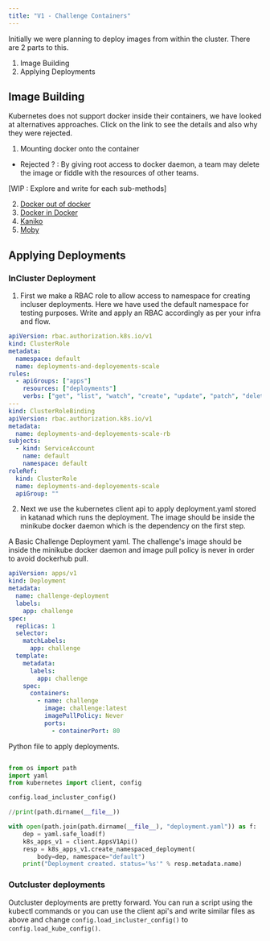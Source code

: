 ```yaml
---
title: "V1 - Challenge Containers"
---
```


Initially we were planning to deploy images from within the cluster. There are 2 parts to this.

1. Image Building
2. Applying Deployments

## Image Building

Kubernetes does not support docker inside their containers, we have looked at alternatives approaches. Click on the link to see the details and also why they were rejected.

1. Mounting docker onto the container

- Rejected ? : By giving root access to docker daemon, a team may delete the image or fiddle with the resources of other teams.

[WIP : Explore and write for each sub-methods]

2. [Docker out of docker]()
3. [Docker in Docker]()
4. [Kaniko]()
5. [Moby]()

## Applying Deployments

### InCluster Deployment

1. First we make a RBAC role to allow access to namespace for creating incluser deployments. Here we have used the default namespace for testing purposes. Write and apply an RBAC accordingly as per your infra and flow.

```yaml
apiVersion: rbac.authorization.k8s.io/v1
kind: ClusterRole
metadata:
  namespace: default
  name: deployments-and-deployements-scale
rules:
  - apiGroups: ["apps"]
    resources: ["deployments"]
    verbs: ["get", "list", "watch", "create", "update", "patch", "delete"]
---
kind: ClusterRoleBinding
apiVersion: rbac.authorization.k8s.io/v1
metadata:
  name: deployments-and-deployements-scale-rb
subjects:
  - kind: ServiceAccount
    name: default
    namespace: default
roleRef:
  kind: ClusterRole
  name: deployments-and-deployements-scale
  apiGroup: ""
```

2. Next we use the kubernetes client api to apply deployment.yaml stored in katanad which runs the deployment. The image should be inside the minikube docker daemon which is the dependency on the first step.

A Basic Challenge Deployment yaml. The challenge's image should be inside the minikube docker daemon and image pull policy is never in order to avoid dockerhub pull.

```yaml
apiVersion: apps/v1
kind: Deployment
metadata:
  name: challenge-deployment
  labels:
    app: challenge
spec:
  replicas: 1
  selector:
    matchLabels:
      app: challenge
  template:
    metadata:
      labels:
        app: challenge
    spec:
      containers:
        - name: challenge
          image: challenge:latest
          imagePullPolicy: Never
          ports:
            - containerPort: 80
```

Python file to apply deployments.

```py

from os import path
import yaml
from kubernetes import client, config

config.load_incluster_config()

//print(path.dirname(__file__))

with open(path.join(path.dirname(__file__), "deployment.yaml")) as f:
    dep = yaml.safe_load(f)
    k8s_apps_v1 = client.AppsV1Api()
    resp = k8s_apps_v1.create_namespaced_deployment(
        body=dep, namespace="default")
    print("Deployment created. status='%s'" % resp.metadata.name)
```

### Outcluster deployments

Outcluster deployments are pretty forward. You can run a script using the kubectl commands or you can use the client api's and write similar files as above and change `config.load_incluster_config()` to `config.load_kube_config()`.
